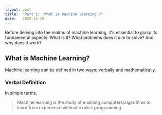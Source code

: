 ```yaml
---
layout: post
title:  "Part 1:  What is machine learning ?"
date:   2023-12-25
---
```


Before delving into the realms of machine learning, it's essential to grasp its fundamental aspects: What is it? What problems does it aim to solve? And why does it work?

## What is Machine Learning?

Machine learning can be defined in two ways: verbally and mathematically.

### Verbal Definition

In simple terms,

> Machine learning is the study of enabling computers/algorithms to learn from experience without explicit programming.

